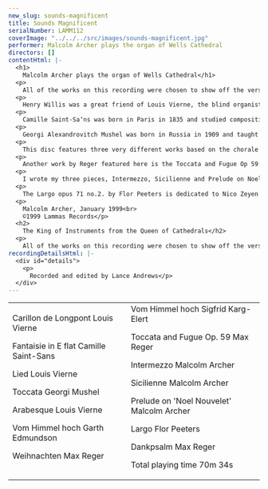 ```yaml
---
new_slug: sounds-magnificent
title: Sounds Magnificent
serialNumber: LAMM112
coverImage: "../../../src/images/sounds-magnificent.jpg"
performer: Malcolm Archer plays the organ of Wells Cathedral
directors: []
contentHtml: |-
  <h1>
    Malcolm Archer plays the organ of Wells Cathedral</h1>
  <p>
    All of the works on this recording were chosen to show off the versatile and eclectic nature of the pipe organ in Wells Cathedral, which is particularly at home when playing music from the romantic and twentieth century periods. Like many cathedral organs, the instrument has seen change over the years; change in fashion certainly, but also change in terms of the wide and varied use which a cathedral organ receives. As a result, the instrument has been enlarged in order to satisfy the requirements placed upon it, especially in terms of its ability to cope with a breadth of recital repertoire and to increase its effectiveness in the Nave and Quire. From the instrumentÕs early origins, pipework by Samuel Green was incorporated in the 1857 instrument by Henry Willis. Much of this instrument survives today, having been rebuilt twice by Harrison and Harrison of Durham, who still look after the organ.</p>
  <p>
    Henry Willis was a great friend of Louis Vierne, the blind organist of Notre Dame de Paris and composer of three works in this programme. Carillon de Longpont is based on the theme of the Carillon peal at the town of Longpont in France and this theme is first heard in the pedals, and then continued throughout the piece in various different guises. This work, together with the beautifully impressionistic Arabesque and lyrically charming Lied come from the 24 pieces in free style, which were intended to be played on either organ or harmonium.</p>
  <p>
    Camille Saint-Sa‘ns was born in Paris in 1835 and studied composition with Gounod. For twenty years he was organist of the church of the Madeleine in Paris, but today he is remembered as far more than a church musician. He composed throughout his life and his large output of orchestral works, concertos, piano and chamber works, not forgetting an opera, has ensured his reputation as one of the leading French romantic composers. He was also a considerable author. Fantaisie in E flat begins with a con moto section played on three manuals using contrasting sounds, and is followed by an extrovert and exuberant Allegro.</p>
  <p>
    Georgi Alexandrovitch Mushel was born in Russia in 1909 and taught composition and piano in Tashkent. He wrote several large scale orchestral works as well as several for the organ. His Toccata comes from a three movement suite originally published by Peters in a volume called ÔSoviet Organ MusicÕ, the other movements being Aria and Fugue. The Toccata is an attractive and highly rhythmic work based on a pattern of repeated quaver figurations.</p>
  <p>
    This disc features three very different works based on the chorale tune Vom Himmel hoch. The first is a Toccata from the Advenit suite by the American composer Garth Edmundson. Virtuoso keyboard writing heralds the first entry of the theme in the pedals, later to be heard in the manuals on full organ. The second, Weihnachten, is from the seven pieces opus 145 by Reger and he later combines the tune with the carol ÔSilent Night,Õ creating a magical section which recaptures the composerÕs experience of hearing this carol played distantly on a bugle in the first world war trenches. The third setting of Vom Himmel hoch is by another German, Karg-Elert, who wrote prolifically for the organ and was also a well travelled recitalist in his day. His works have a distinctive harmonic style and an ingenious sense of craftsmanship.</p>
  <p>
    Another work by Reger featured here is the Toccata and Fugue Op 59. Reger was born in Bavaria in 1873 and died in Leipzig in 1916. Like Brahms, he has been described as a classical-romanticist and he always shows complete mastery in his handling of form and texture, often using well-established formal structures. He held various academic positions in Germany and was greatly influenced by the virtuoso organist Straube of St. Thomas Church, Leipzig, for whom he wrote many of his large scale and elaborate organ works. The final track on this disc is RegerÕs Dankpsalm from the seven pieces, opus 145, which has many contrasts of mood and culminates in a highly chromatic and declamatory harmonisation of the chorale Lobe den Herren.</p>
  <p>
    I wrote my three pieces, Intermezzo, Sicilienne and Prelude on Noel Nouvelet between 1996 and 1998, and although conceived separately, they work well together as a suite. Intermezzo has an elusive atmosphere based on an opening of murmuring quavers and was written in Chicago while I was acting Organist and Choirmaster of St. LukeÕs Episcopal Church, Evanston. Sicilienne is in three sections, and opens with a haunting melody which recurs in the third section, this time with left hand semiquaver figuration. Prelude on Noel Nouvelet takes an almost tongue in cheek look at this well known Christmas melody.</p>
  <p>
    The Largo opus 71 no.2. by Flor Peeters is dedicated to Nico Zeyen and was originally written as the slow movement of a sonata for trumpet and organ, but was transcribed for the organ by the composer. While I was a student at Cambridge, I had the opportunity to hear Baron Flor Peeters play at his own cathedral in the Belgian town of Mechelin. His fine recital included some of his own music which he would frequently play on his many concert tours to England and other countries.</p>
  <p>
    Malcolm Archer, January 1999<br>
    ©1999 Lammas Records</p>
  <h2>
    The King of Instruments from the Queen of Cathedrals</h2>
  <p>
    All of the works on this recording were chosen to show off the versatile and eclectic nature of the pipe organ in Wells Cathedral, which is particularly at home when playing music from the romantic and twentieth century periods. Like many cathedral organs, the instrument has seen change over the years; change in fashion certainly, but also change in terms of the wide and varied use which a cathedral organ receives. As a result, the instrument has been enlarged in order to satisfy the requirements placed upon it, especially in terms of its ability to cope with a breadth of recital repertoire and to increase its effectiveness in the Nave and Quire. From the instrument's early origins, pipework by Samuel Green was incorporated in the 1857 instrument by Henry Willis. Much of this instrument survives today, having been rebuilt twice by Harrison and Harrison of Durham, who still look after the organ.</p>
recordingDetailsHtml: |-
  <div id="details">
    <p>
      Recorded and edited by Lance Andrews</p>
  </div>
---
```


<table class="tracktable">
  <tbody>
    <tr>
      <td class="column1">
        <span class="trackname">Carillon de Longpont </span> <span class="composer">Louis Vierne</span>
        <p>
          <span class="trackname">Fantaisie in E flat Camille </span> <span class="composer">Saint-Sans</span></p>
        <p>
          <span class="trackname">Lied </span> <span class="composer">Louis Vierne</span></p>
        <p>
          <span class="trackname">Toccata </span> <span class="composer">Georgi Mushel</span></p>
        <p>
          <span class="trackname">Arabesque</span><span class="composer"> Louis Vierne</span></p>
        <p>
          <span class="trackname">Vom Himmel hoch </span> <span class="composer">Garth Edmundson</span></p>
        <p>
          <span class="trackname">Weihnachten </span> <span class="composer">Max Reger</span></p>
      </td>
      <td class="column2">
        <span class="trackname">Vom Himmel hoch </span> <span class="composer">Sigfrid Karg-Elert</span>
        <p>
          <span class="trackname">Toccata and Fugue Op. 59 </span> <span class="composer">Max Reger</span></p>
        <p>
          <span class="trackname">Intermezzo </span> <span class="composer">Malcolm Archer</span></p>
        <p>
          <span class="trackname">Sicilienne Malcolm Archer</span></p>
        <p>
          <span class="trackname">Prelude on 'Noel Nouvelet' </span> <span class="composer">Malcolm Archer</span> </p>
        <p>
          <span class="trackname">Largo </span> <span class="composer">Flor Peeters</span></p>
        <p>
          <span class="trackname">Dankpsalm </span> <span class="composer">Max Reger</span></p>
        <p>
          <span id="playingtime">Total playing time 70m 34s</span></p>
      </td>
    </tr>
  </tbody>
</table>
